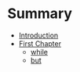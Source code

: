 # Summary

* [Introduction](README.md)
* [First Chapter](chapter1.md)
  * [while](chapter1/while.md)
  * [but](but.md)



